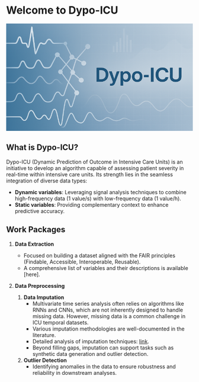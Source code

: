# Welcome to Dypo-ICU

![Logo project](assets/img/baniere_dypo.png)

## What is Dypo-ICU?

Dypo-ICU (Dynamic Prediction of Outcome in Intensive Care Units) is an initiative to develop an algorithm capable of assessing patient severity in real-time within intensive care units. Its strength lies in the seamless integration of diverse data types:
- **Dynamic variables**: Leveraging signal analysis techniques to combine high-frequency data (1 value/s) with low-frequency data (1 value/h).
- **Static variables**: Providing complementary context to enhance predictive accuracy.

## Work Packages

1. **Data Extraction**
    - Focused on building a dataset aligned with the FAIR principles (Findable, Accessible, Interoperable, Reusable).
    - A comprehensive list of variables and their descriptions is available [here].

2. **Data Preprocessing**
    1. **Data Imputation**  
        - Multivariate time series analysis often relies on algorithms like RNNs and CNNs, which are not inherently designed to handle missing data. However, missing data is a common challenge in ICU temporal datasets.
        - Various imputation methodologies are well-documented in the literature.
        - Detailed analysis of imputation techniques: [link](https://github.com/mpoette/DyPo-ICU/tree/main/4.1.imputation).
        - Beyond filling gaps, imputation can support tasks such as synthetic data generation and outlier detection.
    2. **Outlier Detection**
        - Identifying anomalies in the data to ensure robustness and reliability in downstream analyses.